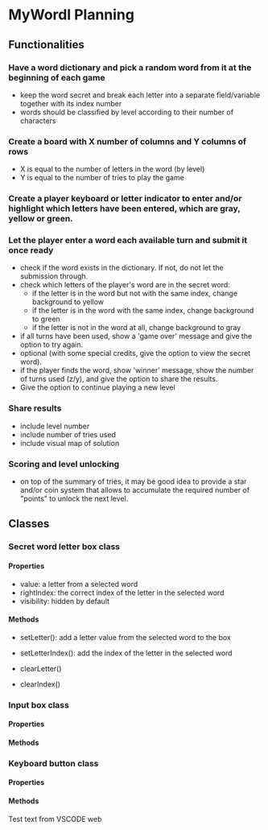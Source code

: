 # MyWordl Planning

## Functionalities

### Have a word dictionary and pick a random word from it at the beginning of each game
- keep the word secret and break each letter into a separate field/variable together with its index number
- words should be classified by level according to their number of characters

### Create a board with X number of columns and Y columns of rows
- X is equal to the number of letters in the word (by level)
- Y is equal to the number of tries to play the game

### Create a player keyboard or letter indicator to enter and/or highlight which letters have been entered, which are gray, yellow or green.

### Let the player enter a word each available turn and submit it once ready
- check if the word exists in the dictionary. If not, do not let the submission through.
- check which letters of the player's word are in the secret word:
     - if the letter is in the word but not with the same index, change background to yellow
     - if the letter is in the word with the same index, change background to green
     - if the letter is not in the word at all, change background to gray
- if all turns have been used, show a 'game over' message and give the option to try again.
- optional (with some special credits, give the option to view the secret word).
- if the player finds the word, show 'winner' message, show the number of turns used (z/y), and give the option to share the results.
- Give the option to continue playing a new level

### Share results
- include level number
- include number of tries used
- include visual map of solution

### Scoring and level unlocking
- on top of the summary of tries, it may be good idea to provide a star and/or coin system that allows to accumulate the required number of "points" to unlock the next level.


## Classes

### Secret word letter box class

#### Properties
- value: a letter from a selected word
- rightIndex: the correct index of the letter in the selected word
- visibility: hidden by default

#### Methods
- setLetter(): add a letter value from the selected word to the box

- setLetterIndex(): add the index of the letter in the selected word

- clearLetter()

- clearIndex()

### Input box class

#### Properties


#### Methods


### Keyboard button class

#### Properties


#### Methods


Test text from VSCODE web